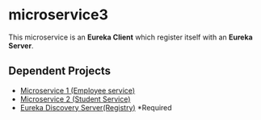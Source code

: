# microservice3

This microservice is an <b>Eureka Client</b> which register itself with an <b>Eureka Server</b>.

<h2>Dependent Projects</h2>
<ul>
  <li><a href="https://github.com/RajiniMohanram/microservice1">Microservice 1 (Employee service)</a></li>
  <li><a href="https://github.com/RajiniMohanram/microservice2">Microservice 2 (Student Service)</a></li>
  <li>
    <a href="https://github.com/RajiniMohanram/microservice-eureka-server">Eureka Discovery Server(Registry)</a>
    *Required
  </li>
</ul>
